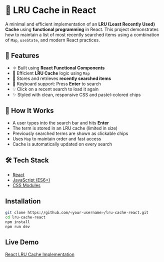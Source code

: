 # 🔁 LRU Cache in React

A minimal and efficient implementation of an **LRU (Least Recently Used) Cache** using **functional programming** in React. This project demonstrates how to maintain a list of most recently searched items using a combination of `Map`, `useState`, and modern React practices.

## 🚀 Features

- ⚛️ Built using **React Functional Components**
- 🔄 Efficient **LRU Cache** logic using `Map`
- 💾 Stores and retrieves **recently searched items**
- 🎯 Keyboard support: Press **Enter** to search
- 💡 Click on a recent search to load it again
- ✨ Styled with clean, responsive CSS and pastel-colored chips

## 🧠 How It Works

- A user types into the search bar and hits **Enter**
- The term is stored in an LRU cache (limited in size)
- Previously searched terms are shown as clickable chips
- Uses `Map` to maintain order and fast access
- Cache is automatically updated on every search

## 🛠️ Tech Stack

- [React](https://reactjs.org/)
- [JavaScript (ES6+)](https://developer.mozilla.org/en-US/docs/Web/JavaScript)
- [CSS Modules](https://github.com/css-modules/css-modules)

## Installation

```bash
git clone https://github.com/<your-username>/lru-cache-react.git
cd lru-cache-react
npm install
npm run dev
```

## Live Demo

[React LRU Cache Implementation](https://varun-kelkar.github.io/lru-cache-implementation/)
